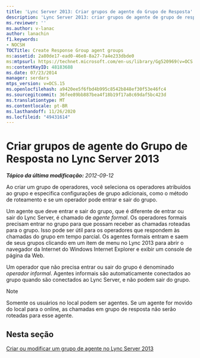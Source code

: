 ```yaml
---
title: 'Lync Server 2013: Criar grupos de agente do Grupo de Resposta'
description: 'Lync Server 2013: criar grupos de agente de grupo de resposta.'
ms.reviewer: ''
ms.author: v-lanac
author: lanachin
f1.keywords:
- NOCSH
TOCTitle: Create Response Group agent groups
ms:assetid: 2a80de17-ead0-46e8-8a27-7a4e233dbde0
ms:mtpsurl: https://technet.microsoft.com/en-us/library/Gg520969(v=OCS.15)
ms:contentKeyID: 48183688
ms.date: 07/23/2014
manager: serdars
mtps_version: v=OCS.15
ms.openlocfilehash: a9420ee5f6fbd4b995c8542b848ef30f53e46fc4
ms.sourcegitcommit: 36fee89bb887bea4f18b19f17a8c69daf5bc423d
ms.translationtype: MT
ms.contentlocale: pt-BR
ms.lasthandoff: 11/26/2020
ms.locfileid: "49431614"
---
```

# <a name="create-response-group-agent-groups-lync-server-2013"></a>Criar grupos de agente do Grupo de Resposta no Lync Server 2013

<div data-xmlns="http://www.w3.org/1999/xhtml">

<div class="topic" data-xmlns="http://www.w3.org/1999/xhtml" data-msxsl="urn:schemas-microsoft-com:xslt" data-cs="https://msdn.microsoft.com/">

<div data-asp="https://msdn2.microsoft.com/asp">



</div>

<div id="mainSection">

<div id="mainBody">

<span> </span>

_**Tópico da última modificação:** 2012-09-12_

Ao criar um grupo de operadores, você seleciona os operadores atribuídos ao grupo e especifica configurações de grupo adicionais, como o método de roteamento e se um operador pode entrar e sair do grupo.

Um agente que deve entrar e sair do grupo, que é diferente de entrar ou sair do Lync Server, é chamado de *agente formal*. Os operadores formais precisam entrar no grupo para que possam receber as chamadas roteadas para o grupo. Isso pode ser útil para os operadores que respondem às chamadas do grupo em tempo parcial. Os agentes formais entram e saem de seus grupos clicando em um item de menu no Lync 2013 para abrir o navegador da Internet do Windows Internet Explorer e exibir um console de página da Web.

Um operador que não precisa entrar ou sair do grupo é denominado *operador informal*. Agentes informais são automaticamente conectados ao grupo quando são conectados ao Lync Server, e não podem sair do grupo.

<div>


> [!NOTE]  
> Somente os usuários no local podem ser agentes. Se um agente for movido do local para o online, as chamadas em grupo de resposta não serão roteadas para esse agente.



</div>

<div>

## <a name="in-this-section"></a>Nesta seção

[Criar ou modificar um grupo de agente no Lync Server 2013](lync-server-2013-create-or-modify-an-agent-group.md)

</div>

</div>

<span> </span>

</div>

</div>

</div>


